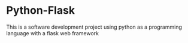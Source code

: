 # Python-Flask
This is a software development project using python as a programming language with a flask web framework
